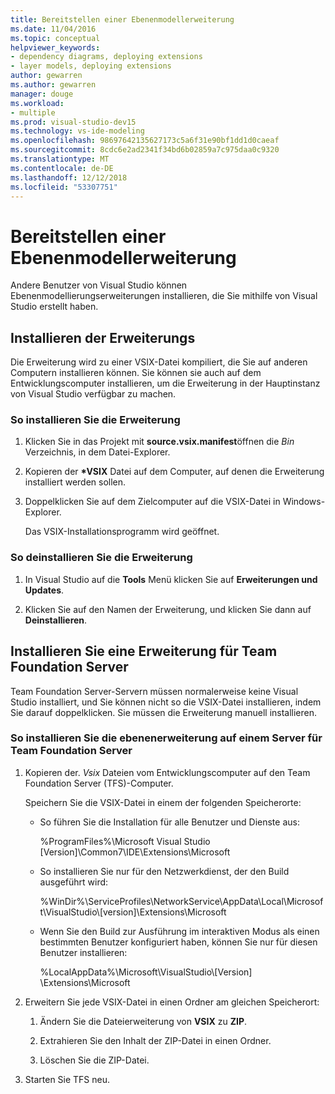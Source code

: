 ```yaml
---
title: Bereitstellen einer Ebenenmodellerweiterung
ms.date: 11/04/2016
ms.topic: conceptual
helpviewer_keywords:
- dependency diagrams, deploying extensions
- layer models, deploying extensions
author: gewarren
ms.author: gewarren
manager: douge
ms.workload:
- multiple
ms.prod: visual-studio-dev15
ms.technology: vs-ide-modeling
ms.openlocfilehash: 98697642135627173c5a6f31e90bf1dd1d0caeaf
ms.sourcegitcommit: 8cdc6e2ad2341f34bd6b02859a7c975daa0c9320
ms.translationtype: MT
ms.contentlocale: de-DE
ms.lasthandoff: 12/12/2018
ms.locfileid: "53307751"
---
```

# <a name="deploy-a-layer-model-extension"></a>Bereitstellen einer Ebenenmodellerweiterung

Andere Benutzer von Visual Studio können Ebenenmodellierungserweiterungen installieren, die Sie mithilfe von Visual Studio erstellt haben.

## <a name="install-your-extension"></a>Installieren der Erweiterungs

Die Erweiterung wird zu einer VSIX-Datei kompiliert, die Sie auf anderen Computern installieren können. Sie können sie auch auf dem Entwicklungscomputer installieren, um die Erweiterung in der Hauptinstanz von Visual Studio verfügbar zu machen.

### <a name="to-install-the-extension"></a>So installieren Sie die Erweiterung

1. Klicken Sie in das Projekt mit **source.vsix.manifest**öffnen die *Bin* Verzeichnis, in dem Datei-Explorer.

2. Kopieren der  **\*VSIX** Datei auf dem Computer, auf denen die Erweiterung installiert werden sollen.

3. Doppelklicken Sie auf dem Zielcomputer auf die VSIX-Datei in Windows-Explorer.

    Das VSIX-Installationsprogramm wird geöffnet.

### <a name="to-uninstall-the-extension"></a>So deinstallieren Sie die Erweiterung

1.  In Visual Studio auf die **Tools** Menü klicken Sie auf **Erweiterungen und Updates**.

2.  Klicken Sie auf den Namen der Erweiterung, und klicken Sie dann auf **Deinstallieren**.

## <a name="install-an-extension-on-team-foundation-server"></a>Installieren Sie eine Erweiterung für Team Foundation Server

Team Foundation Server-Servern müssen normalerweise keine Visual Studio installiert, und Sie können nicht so die VSIX-Datei installieren, indem Sie darauf doppelklicken. Sie müssen die Erweiterung manuell installieren.

### <a name="to-install-your-layer-extension-on-a-team-foundation-server-server"></a>So installieren Sie die ebenenerweiterung auf einem Server für Team Foundation Server

1.  Kopieren der. *Vsix* Dateien vom Entwicklungscomputer auf den Team Foundation Server (TFS)-Computer.

     Speichern Sie die VSIX-Datei in einem der folgenden Speicherorte:

    -   So führen Sie die Installation für alle Benutzer und Dienste aus:

         %ProgramFiles%\Microsoft Visual Studio [Version]\Common7\IDE\Extensions\Microsoft

    -   So installieren Sie nur für den Netzwerkdienst, der den Build ausgeführt wird:

         %WinDir%\ServiceProfiles\NetworkService\AppData\Local\Microsoft\VisualStudio\\[version]\Extensions\Microsoft

    -   Wenn Sie den Build zur Ausführung im interaktiven Modus als einen bestimmten Benutzer konfiguriert haben, können Sie nur für diesen Benutzer installieren:

         %LocalAppData%\Microsoft\VisualStudio\\[Version] \Extensions\Microsoft

2.  Erweitern Sie jede VSIX-Datei in einen Ordner am gleichen Speicherort:

    1.  Ändern Sie die Dateierweiterung von **VSIX** zu **ZIP**.

    2.  Extrahieren Sie den Inhalt der ZIP-Datei in einen Ordner.

    3.  Löschen Sie die ZIP-Datei.

3.  Starten Sie TFS neu.
